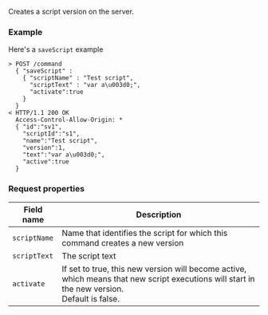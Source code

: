 Creates a script version on the server.  

### Example
Here's a `saveScript` example
 
```
> POST /command
  { "saveScript" :
    { "scriptName" : "Test script",
      "scriptText" : "var a\u003d0;",
      "activate":true
    }
  }
< HTTP/1.1 200 OK
  Access-Control-Allow-Origin: *
  { "id":"sv1",
    "scriptId":"s1",
    "name":"Test script",
    "version":1,
    "text":"var a\u003d0;",
    "active":true
  }
```

### Request properties

| Field name | Description |
|---|---|
| `scriptName` | Name that identifies the script for which this command creates a new version |
| `scriptText` | The script text |
| `activate` | If set to true, this new version will become active, which means that new script executions will start in the new version.  <br/>Default is false. |
